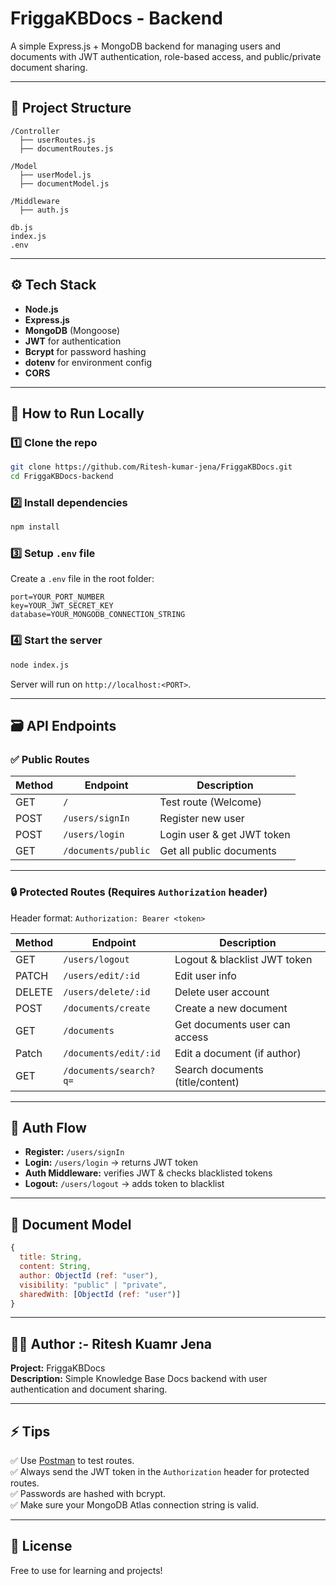 
# FriggaKBDocs - Backend

A simple Express.js + MongoDB backend for managing users and documents with JWT authentication, role-based access, and public/private document sharing.

---

## 📂 Project Structure

```
/Controller
  ├── userRoutes.js
  ├── documentRoutes.js

/Model
  ├── userModel.js
  ├── documentModel.js

/Middleware
  ├── auth.js

db.js
index.js
.env
```

---

## ⚙️ Tech Stack

- **Node.js**
- **Express.js**
- **MongoDB** (Mongoose)
- **JWT** for authentication
- **Bcrypt** for password hashing
- **dotenv** for environment config
- **CORS**

---

## 🚀 How to Run Locally

### 1️⃣ Clone the repo

```bash
git clone https://github.com/Ritesh-kumar-jena/FriggaKBDocs.git
cd FriggaKBDocs-backend
```

### 2️⃣ Install dependencies

```bash
npm install
```

### 3️⃣ Setup `.env` file

Create a `.env` file in the root folder:

```
port=YOUR_PORT_NUMBER
key=YOUR_JWT_SECRET_KEY
database=YOUR_MONGODB_CONNECTION_STRING
```

### 4️⃣ Start the server

```bash
node index.js
```

Server will run on `http://localhost:<PORT>`.

---

## 🗃️ API Endpoints

### ✅ **Public Routes**

| Method | Endpoint            | Description                |
| ------ | ------------------- | -------------------------- |
| GET    | `/`                 | Test route (Welcome)       |
| POST   | `/users/signIn`     | Register new user          |
| POST   | `/users/login`      | Login user & get JWT token |
| GET    | `/documents/public` | Get all public documents   |

---

### 🔒 **Protected Routes** (Requires `Authorization` header)

Header format: `Authorization: Bearer <token>`

| Method | Endpoint               | Description                       |
| ------ | ---------------------- | --------------------------------- |
| GET    | `/users/logout`        | Logout & blacklist JWT token      |
| PATCH  | `/users/edit/:id`      | Edit user info                    |
| DELETE | `/users/delete/:id`    | Delete user account               |
| POST   | `/documents/create`    | Create a new document             |
| GET    | `/documents`           | Get documents user can access     |
| Patch    | `/documents/edit/:id`  | Edit a document (if author)       |
| GET    | `/documents/search?q=` | Search documents (title/content)  |

---

## 🔑 Auth Flow

- **Register:** `/users/signIn`
- **Login:** `/users/login` → returns JWT token
- **Auth Middleware:** verifies JWT & checks blacklisted tokens
- **Logout:** `/users/logout` → adds token to blacklist

---

## 📝 Document Model

```js
{
  title: String,
  content: String,
  author: ObjectId (ref: "user"),
  visibility: "public" | "private",
  sharedWith: [ObjectId (ref: "user")]
}
```

---

## 🧑‍💻 Author :- Ritesh Kuamr Jena

**Project:** FriggaKBDocs  
**Description:** Simple Knowledge Base Docs backend with user authentication and document sharing.

---

## ⚡ Tips

✅ Use [Postman](https://www.postman.com/) to test routes.  
✅ Always send the JWT token in the `Authorization` header for protected routes.  
✅ Passwords are hashed with bcrypt.  
✅ Make sure your MongoDB Atlas connection string is valid.

---

## 📃 License

Free to use for learning and projects!
